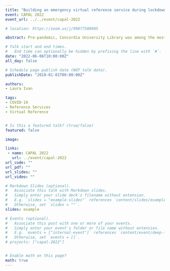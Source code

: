 ```yaml
---
title: "Building an emergency virtual reference service during lockdown: A case study on service design and staff support through crisis"
event: CAPAL 2022
event_url: ../../event/capal-2022

# location: https://zoom.us/j/99077508905

abstract: Pre-pandemic, Concordia University Library was among the most visited academic libraries in Quebec, with a strong tradition of in-person reference and research support. In March 2020, following the mandated lockdown to mitigate the spread of Covid-19, Concordia Library had to shift to delivering all services remotely. This case study describes a newly created virtual reference service aimed at compensating for the loss of in-person reference interactions using Zoom. This service was conceived to support the Library’s efforts to provide reference to patrons as well as help information professionals reconnect during a crisis, alleviate the increasing isolation experienced by many, and allow members to support each other as they previously had done in person. I proposed, designed, and ran this project during Fall 2020/Winter 2021 as an emergency response to the lockdown. Its main goals were to provide an additional channel to the array of reference services offered by the library, and to mitigate the effects of isolation that the imposed physical distancing had caused. Extensive testing, feedback, and training sessions – with protocols to protect the safety and privacy of patrons and staff – preceded the project launch. Response to the project was positive, evidenced by patron and staff feedback, return visits, and interaction length. The project also served as a model for a new university-wide student service. It contributed to the library’s efforts to build and sustain valuable relationships during a crisis, bridge physical and psychological distances, and enhance information exchange that continued through the subsequent return to campus. 

# Talk start and end times.
#   End time can optionally be hidden by prefixing the line with `#`.
date: "2022-06-06T10:00:00Z"
all_day: false

# Schedule page publish date (NOT talk date).
publishDate: "2010-01-01T00:00:00Z"

authors:
- Laura Ivan

tags: 
- COVID-19
- Reference Services
- Virtual Reference


# Is this a featured talk? (true/false)
featured: false

image:

links:
 - name: CAPAL 2022
   url: ../event/capal-2022
url_code: ""
url_pdf: ""
url_slides: ""
url_video: ""

# Markdown Slides (optional).
#   Associate this talk with Markdown slides.
#   Simply enter your slide deck's filename without extension.
#   E.g. `slides = "example-slides"` references `content/slides/example-slides.md`.
#   Otherwise, set `slides = ""`.
slides: example

# Events (optional).
#   Associate this post with one or more of your events.
#   Simply enter your event's folder or file name without extension.
#   E.g. `events = ["internal-event"]` references `content/event/deep-learning/index.md`.
#   Otherwise, set `events = []`.
# projects: ["capal-2022"]


# Enable math on this page?
math: true
---
```


